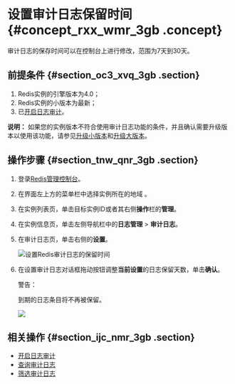 # 设置审计日志保留时间 {#concept_rxx_wmr_3gb .concept}

审计日志的保存时间可以在控制台上进行修改，范围为7天到30天。

## 前提条件 {#section_oc3_xvq_3gb .section}

1.  Redis实例的引擎版本为4.0；
2.  Redis实例的小版本为最新；
3.  已[开启日志审计](cn.zh-CN/用户指南/日志管理/开启日志审计.md#)。

**说明：** 如果您的实例版本不符合使用审计日志功能的条件，并且确认需要升级版本以使用该功能，请参见[升级小版本](cn.zh-CN/用户指南/管理实例/升级小版本.md#)和[升级大版本](cn.zh-CN/用户指南/管理实例/升级大版本.md#)。

## 操作步骤 {#section_tnw_qnr_3gb .section}

1.  登录[Redis管理控制台](https://kvstore.console.aliyun.com/)。
2.  在界面左上方的菜单栏中选择实例所在的地域 。
3.  在实例列表页，单击目标实例ID或者其右侧**操作**栏的**管理**。
4.  在实例信息页，单击左侧导航栏中的**日志管理** \> **审计日志**。
5.  在审计日志页，单击右侧的**设置**。

    ![设置Redis审计日志的保留时间](http://static-aliyun-doc.oss-cn-hangzhou.aliyuncs.com/assets/img/88636/154778253036138_zh-CN.png)

6.  在设置审计日志对话框拖动按钮调整**当前设置**的日志保留天数，单击**确认**。

    警告：

    到期的日志条目将不再被保留。

    ![](http://static-aliyun-doc.oss-cn-hangzhou.aliyuncs.com/assets/img/88636/154778253036140_zh-CN.png)


## 相关操作 {#section_ijc_nmr_3gb .section}

-   [开启日志审计](cn.zh-CN/用户指南/日志管理/开启日志审计.md#)
-   [查询审计日志](cn.zh-CN/用户指南/日志管理/查询审计日志.md#)
-   [筛选审计日志](cn.zh-CN/用户指南/日志管理/筛选审计日志.md#)

